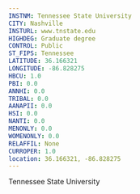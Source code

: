 ```yaml
---
INSTNM: Tennessee State University
CITY: Nashville
INSTURL: www.tnstate.edu
HIGHDEG: Graduate degree
CONTROL: Public
ST_FIPS: Tennessee
LATITUDE: 36.166321
LONGITUDE: -86.828275
HBCU: 1.0
PBI: 0.0
ANNHI: 0.0
TRIBAL: 0.0
AANAPII: 0.0
HSI: 0.0
NANTI: 0.0
MENONLY: 0.0
WOMENONLY: 0.0
RELAFFIL: None
CURROPER: 1.0
location: 36.166321, -86.828275
---
```

Tennessee State University